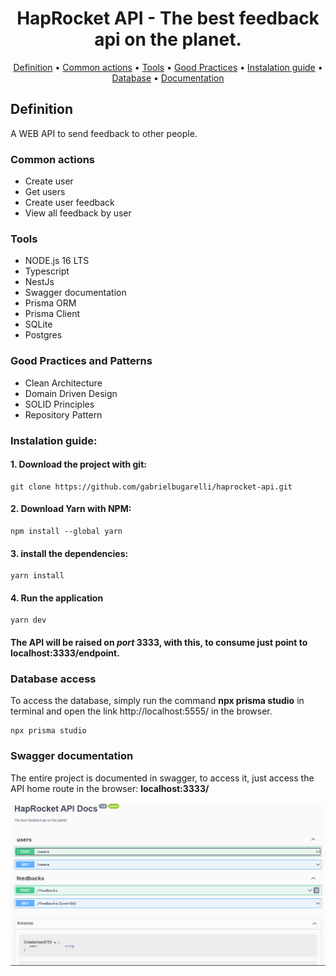 <h1 align="center">
    HapRocket API - The best feedback api on the planet.
</h1>

<p align="center">
  <a href="#definition">Definition</a> •
  <a href="#common-actions">Common actions</a> •
  <a href="#tools">Tools</a> •
  <a href="#good-practices-and-patterns">Good Practices</a> •
  <a href="#instalation-guide">Instalation guide</a> •
  <a href="#database-access">Database</a> •
  <a href="#swagger-documentation">Documentation</a>
</p>

## Definition
A WEB API to send feedback to other people.

### Common actions
- Create user
- Get users
- Create user feedback
- View all feedback by user

### Tools
- NODE.js 16 LTS
- Typescript
- NestJs
- Swagger documentation
- Prisma ORM
- Prisma Client
- SQLite
- Postgres

### Good Practices and Patterns
- Clean Architecture
- Domain Driven Design
- SOLID Principles
- Repository Pattern

### Instalation guide:

#### 1. Download the project with git:
```
git clone https://github.com/gabrielbugarelli/haprocket-api.git
```

#### 2. Download Yarn with NPM:
```
npm install --global yarn
```

#### 3. install the dependencies:
```
yarn install
```

#### 4. Run the application
```
yarn dev
```

#### The API will be raised on *port* 3333, with this, to consume just point to localhost:3333/endpoint.

### Database access
To access the database, simply run the command **npx prisma studio** in terminal and open the link http://localhost:5555/ in the browser.
```
npx prisma studio
```

### Swagger documentation
The entire project is documented in swagger, to access it, just access the API home route in the browser: **localhost:3333/**

<div align="center"> 
	<img alt="swagger-documentation" title="#documentation" src="./.github/swagger-documentation.png" />
</div>

